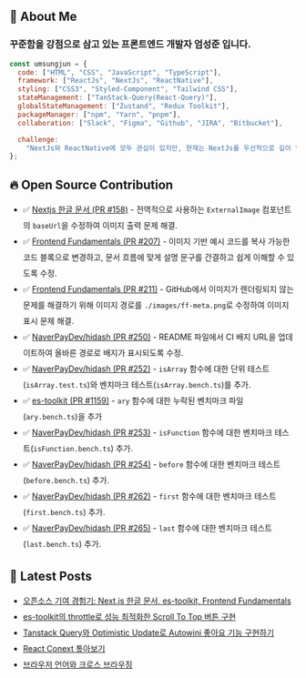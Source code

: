 
## 👋 About Me

### 꾸준함을 강점으로 삼고 있는 프론트엔드 개발자 엄성준 입니다.

```javascript
const umsungjun = {
  code: ["HTML", "CSS", "JavaScript", "TypeScript"],
  framework: ["ReactJs", "NextJs", "ReactNative"],
  styling: ["CSS3", "Styled-Component", "Tailwind CSS"],
  stateManagement: ["TanStack-Query(React-Query)"],
  globalStateManagement: ["Zustand", "Redux Toolkit"],
  packageManager: ["npm", "Yarn", "pnpm"],
  collaboration: ["Slack", "Figma", "Github", "JIRA", "Bitbucket"],

  challenge:
    "NextJs와 ReactNative에 모두 관심이 있지만, 현재는 NextJs를 우선적으로 깊이 학습하고 있습니다.",
};
```

## 🔥 Open Source Contribution
<ul style="line-height: 2;">
  <li>
  ✅ <a href="https://github.com/luciancah/nextjs-ko/pull/158">Nextjs 한글 문서 (PR #158)</a> - 전역적으로 사용하는 <code>ExternalImage</code> 컴포넌트의 <code>baseUrl</code>을 수정하여 이미지 출력 문제 해결.
  </li>
  <li>
    ✅ <a href="https://github.com/toss/frontend-fundamentals/pull/207">Frontend Fundamentals (PR #207)</a> - 이미지 기반 예시 코드를 복사 가능한 코드 블록으로 변경하고, 문서 흐름에 맞게 설명 문구를 간결하고 쉽게 이해할 수 있도록 수정.
  </li>
  <li>
    ✅ <a href="https://github.com/toss/frontend-fundamentals/pull/211">Frontend Fundamentals (PR #211)</a> - GitHub에서 이미지가 렌더링되지 않는 문제를 해결하기 위해 이미지 경로를 <code>./images/ff-meta.png</code>로 수정하여 이미지 표시 문제 해결.
  </li>
  <li>
    ✅ <a href="https://github.com/NaverPayDev/hidash/pull/250">NaverPayDev/hidash (PR #250)</a> - README 파일에서 CI 배지 URL을 업데이트하여 올바른 경로로 배지가 표시되도록 수정.
  </li>
   <li>
    ✅ <a href="https://github.com/NaverPayDev/hidash/pull/252">NaverPayDev/hidash (PR #252)</a> - <code>isArray</code> 함수에 대한 단위 테스트(<code>isArray.test.ts</code>)와 벤치마크 테스트(<code>isArray.bench.ts</code>)를 추가.
  </li>
  <li>
    ✅ <a href="https://github.com/toss/es-toolkit/pull/1159">es-toolkit (PR #1159)</a> - <code>ary</code> 함수에 대한 누락된 벤치마크 파일(<code>ary.bench.ts</code>)을 추가
  </li>
  <li>
    ✅ <a href="https://github.com/NaverPayDev/hidash/pull/253">NaverPayDev/hidash (PR #253)</a> - <code>isFunction</code> 함수에 대한 벤치마크 테스트(<code>isFunction.bench.ts</code>) 추가.
  </li>
  <li>
    ✅ <a href="https://github.com/NaverPayDev/hidash/pull/254">NaverPayDev/hidash (PR #254)</a> - <code>before</code> 함수에 대한 벤치마크 테스트(<code>before.bench.ts</code>) 추가.
  </li>
  <li>
    ✅ <a href="https://github.com/NaverPayDev/hidash/pull/262">NaverPayDev/hidash (PR #262)</a> - <code>first</code> 함수에 대한 벤치마크 테스트(<code>first.bench.ts</code>) 추가.
  </li>
   <li>
    ✅ <a href="https://github.com/NaverPayDev/hidash/pull/265">NaverPayDev/hidash (PR #265)</a> - <code>last</code> 함수에 대한 벤치마크 테스트(<code>last.bench.ts</code>) 추가.
  </li>
</ul>

## 📝 Latest Posts
<ul style='line-height: 2;'><li><a href=https://developer-sungjun.tistory.com/entry/%EC%98%A4%ED%94%88%EC%86%8C%EC%8A%A4-%EA%B8%B0%EC%97%AC-%EA%B2%BD%ED%97%98%EA%B8%B0-Nextjs-%ED%95%9C%EA%B8%80-%EB%AC%B8%EC%84%9C-es-toolkit-Frontend-Fundamentals>오픈소스 기여 경험기: Next.js 한글 문서, es-toolkit, Frontend Fundamentals</a></li><li><a href=https://developer-sungjun.tistory.com/entry/es-toolkit%EC%9D%98-throttle%EB%A1%9C-%EC%84%B1%EB%8A%A5-%EC%B5%9C%EC%A0%81%ED%99%94%ED%95%9C-Scroll-To-Top-%EB%B2%84%ED%8A%BC-%EA%B5%AC%ED%98%84>es-toolkit의 throttle로 성능 최적화한 Scroll To Top 버튼 구현</a></li><li><a href=https://developer-sungjun.tistory.com/entry/Tanstack-Query%EC%99%80-Optimistic-Update%EB%A1%9C-Autowini-%EC%A2%8B%EC%95%84%EC%9A%94-%EA%B8%B0%EB%8A%A5-%EA%B5%AC%ED%98%84%ED%95%98%EA%B8%B0>Tanstack Query와 Optimistic Update로 Autowini 좋아요 기능 구현하기</a></li><li><a href=https://developer-sungjun.tistory.com/entry/React-Conext-%ED%86%BA%EC%95%84%EB%B3%B4%EA%B8%B0>React Conext  톺아보기</a></li><li><a href=https://developer-sungjun.tistory.com/entry/%EB%B8%8C%EB%9D%BC%EC%9A%B0%EC%A0%80-%EC%96%B8%EC%96%B4%EC%99%80-%ED%81%AC%EB%A1%9C%EC%8A%A4-%EB%B8%8C%EB%9D%BC%EC%9A%B0%EC%A7%95>브라우저 언어와 크로스 브라우징</a></li></ul>